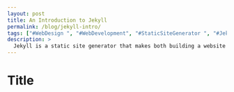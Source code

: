 ```yaml
---
layout: post
title: An Introduction to Jekyll
permalink: /blog/jekyll-intro/
tags: ["#WebDesign ", "#WebDevelopment", "#StaticSiteGenerator ", "#Jekyll"]
description: >
  Jekyll is a static site generator that makes both building a website and maintaining it easier.
---
```


# Title
